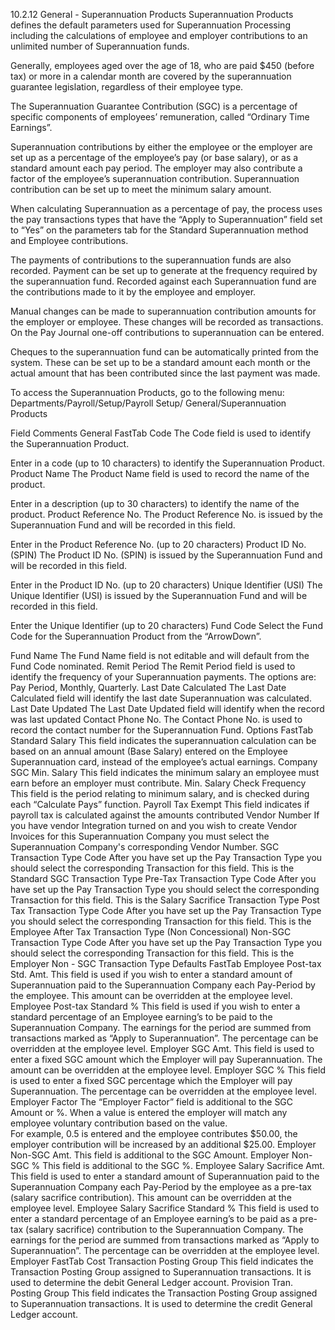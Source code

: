10.2.12	General - Superannuation Products
Superannuation Products defines the default parameters used for Superannuation Processing including the calculations of employee and employer contributions to an unlimited number of Superannuation funds.

Generally, employees aged over the age of 18, who are paid $450 (before tax) or more in a calendar month are covered by the superannuation guarantee legislation, regardless of their employee type.  

The Superannuation Guarantee Contribution (SGC) is a percentage of specific components of employees’ remuneration, called “Ordinary Time Earnings”. 

Superannuation contributions by either the employee or the employer are set up as a percentage of the employee’s pay (or base salary), or as a standard amount each pay period.  The employer may also contribute a factor of the employee’s superannuation contribution.  Superannuation contribution can be set up to meet the minimum salary amount.  

When calculating Superannuation as a percentage of pay, the process uses the pay transactions types that have the “Apply to Superannuation” field set to “Yes” on the parameters tab for the Standard Superannuation method and Employee contributions.

The payments of contributions to the superannuation funds are also recorded.  Payment can be set up to generate at the frequency required by the superannuation fund. Recorded against each Superannuation fund are the contributions made to it by the employee and employer.  

Manual changes can be made to superannuation contribution amounts for the employer or employee.  These changes will be recorded as transactions. On the Pay Journal one-off contributions to superannuation can be entered.

Cheques to the superannuation fund can be automatically printed from the system.  These can be set up to be a standard amount each month or the actual amount that has been contributed since the last payment was made.

To access the Superannuation Products, go to the following menu:
Departments/Payroll/Setup/Payroll Setup/ General/Superannuation Products
 

 

Field	Comments
General FastTab
Code	The Code field is used to identify the Superannuation Product.

Enter in a code (up to 10 characters) to identify the Superannuation Product.
Product Name	The Product Name field is used to record the name of the product.

Enter in a description (up to 30 characters) to identify the name of the product.
Product Reference No.	The Product Reference No. is issued by the Superannuation Fund and will be recorded in this field.

Enter in the Product Reference No. (up to 20 characters)
Product ID No. (SPIN)	The Product ID No. (SPIN) is issued by the Superannuation Fund and will be recorded in this field.

Enter in the Product ID No. (up to 20 characters)
Unique Identifier (USI)	The Unique Identifier (USI) is issued by the Superannuation Fund and will be recorded in this field.

Enter the Unique Identifier (up to 20 characters)
Fund Code	Select the Fund Code for the Superannuation Product from the “ArrowDown”.

Fund Name	The Fund Name field is not editable and will default from the Fund Code nominated.
Remit Period	The Remit Period field is used to identify the frequency of your Superannuation payments.
The options are: Pay Period, Monthly, Quarterly.
Last Date Calculated	The Last Date Calculated field will identify the last date Superannuation was calculated.
Last Date Updated	The Last Date Updated field will identify when the record was last updated
Contact Phone No.	The Contact Phone No. is used to record the contact number for the Superannuation Fund.
Options FastTab
Standard Salary	This field indicates the superannuation calculation can be based on an annual amount (Base Salary) entered on the Employee Superannuation card, instead of the employee’s actual earnings.
Company SGC Min. Salary	This field indicates the minimum salary an employee must earn before an employer must contribute.
Min. Salary Check Frequency	This field is the period relating to minimum salary, and is checked during each “Calculate Pays” function.
Payroll Tax Exempt	This field indicates if payroll tax is calculated against the amounts contributed 
Vendor Number	If you have vendor Integration turned on and you wish to create Vendor Invoices for this Superannuation Company you must select the Superannuation Company's corresponding Vendor Number.
SGC Transaction Type Code	After you have set up the Pay Transaction Type you should select the corresponding Transaction for this field.  This is the Standard SGC Transaction Type
Pre-Tax Transaction Type Code	After you have set up the Pay Transaction Type you should select the corresponding Transaction for this field.  This is the Salary Sacrifice Transaction  Type
Post Tax Transaction Type Code	After you have set up the Pay Transaction Type you should select the corresponding Transaction for this field.  This is the Employee After Tax  Transaction Type (Non Concessional)
Non-SGC Transaction Type Code	After you have set up the Pay Transaction Type you should select the corresponding Transaction for this field.  This is the Employer Non - SGC Transaction Type
Defaults FastTab
Employee Post-tax  Std. Amt.	This field is used if you wish to enter a standard amount of Superannuation paid to the Superannuation Company each Pay-Period by the employee.  This amount can be overridden at the employee level.
Employee Post-tax Standard %	This field is used if you wish to enter a standard percentage of an Employee earning’s to be paid to the Superannuation Company.  The earnings for the period are summed from transactions marked as “Apply to Superannuation”.  The percentage can be overridden at the employee level.
Employer SGC Amt.	This field is used to enter a fixed SGC amount which the Employer will pay Superannuation.  The amount can be overridden at the employee level.
Employer SGC %	This field is used to enter a fixed SGC percentage which the Employer will pay Superannuation.  The percentage can be overridden at the employee level.
Employer Factor	The “Employer Factor” field is additional to the SGC Amount or %.  When a value is entered the employer will match any employee voluntary contribution based on the value.  
For example, 0.5 is entered and the employee contributes $50.00, the employer contribution will be increased by an additional $25.00.
Employer Non-SGC Amt.	This field is additional to the SGC Amount. 
Employer Non- SGC %	This field is additional to the SGC %. 
Employee Salary Sacrifice Amt.	This field is used to enter a standard amount of Superannuation paid to the Superannuation Company each Pay-Period by the employee as a pre-tax (salary sacrifice contribution).  This amount can be overridden at the employee level.
Employee Salary Sacrifice Standard %	This field is used to enter a standard percentage of an Employee earning’s to be paid as a pre-tax (salary sacrifice) contribution to the Superannuation Company.  The earnings for the period are summed from transactions marked as “Apply to Superannuation”.  The percentage can be overridden at the employee level.
Employer FastTab
Cost Transaction Posting Group	This field indicates the Transaction Posting Group assigned to Superannuation transactions.  It is used to determine the debit General Ledger account.
Provision Tran. Posting Group	This field indicates the Transaction Posting Group assigned to Superannuation transactions.  It is used to determine the credit General Ledger account.

